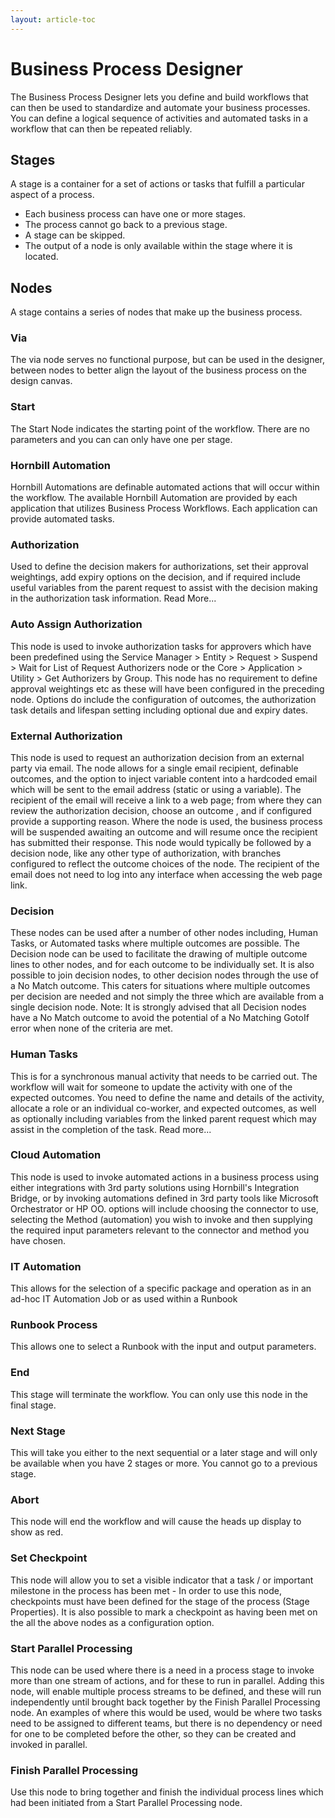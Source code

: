 ```yaml
---
layout: article-toc
---
```

# Business Process Designer
The Business Process Designer lets you define and build workflows that can then be used to standardize and automate your business processes. You can define a logical sequence of activities and automated tasks in a workflow that can then be repeated reliably.

## Stages
A stage is a container for a set of actions or tasks that fulfill a particular aspect of a process.  
* Each business process can have one or more stages.
* The process cannot go back to a previous stage.
* A stage can be skipped.
* The output of a node is only available within the stage where it is located.
## Nodes
A stage contains a series of nodes that make up the business process.
### Via
The via node serves no functional purpose, but can be used in the designer, between nodes to better align the layout of the business process on the design canvas.
### Start
The Start Node indicates the starting point of the workflow. There are no parameters and you can can only have one per stage.
### Hornbill Automation
Hornbill Automations are definable automated actions that will occur within the workflow. The available Hornbill Automation are provided by each application that utilizes Business Process Workflows. Each application can provide automated tasks.
### Authorization
Used to define the decision makers for authorizations, set their approval weightings, add expiry options on the decision, and if required include useful variables from the parent request to assist with the decision making in the authorization task information.
Read More...
### Auto Assign Authorization
This node is used to invoke authorization tasks for approvers which have been predefined using the Service Manager > Entity > Request > Suspend > Wait for List of Request Authorizers node or the Core > Application > Utility > Get Authorizers by Group. This node has no requirement to define approval weightings etc as these will have been configured in the preceding node. Options do include the configuration of outcomes, the authorization task details and lifespan setting including optional due and expiry dates.
### External Authorization
This node is used to request an authorization decision from an external party via email. The node allows for a single email recipient, definable outcomes, and the option to inject variable content into a hardcoded email which will be sent to the email address (static or using a variable). The recipient of the email will receive a link to a web page; from where they can review the authorization decision, choose an outcome , and if configured provide a supporting reason. Where the node is used, the business process will be suspended awaiting an outcome and will resume once the recipient has submitted their response. This node would typically be followed by a decision node, like any other type of authorization, with branches configured to reflect the outcome choices of the node.
The recipient of the email does not need to log into any interface when accessing the web page link.
### Decision
These nodes can be used after a number of other nodes including, Human Tasks, or Automated tasks where multiple outcomes are possible. The Decision node can be used to facilitate the drawing of multiple outcome lines to other nodes, and for each outcome to be individually set. It is also possible to join decision nodes, to other decision nodes through the use of a No Match outcome. This caters for situations where multiple outcomes per decision are needed and not simply the three which are available from a single decision node.
Note: It is strongly advised that all Decision nodes have a No Match outcome to avoid the potential of a No Matching GotoIf error when none of the criteria are met.
### Human Tasks
This is for a synchronous manual activity that needs to be carried out. The workflow will wait for someone to update the activity with one of the expected outcomes. You need to define the name and details of the activity, allocate a role or an individual co-worker, and expected outcomes, as well as optionally including variables from the linked parent request which may assist in the completion of the task.
Read more...
### Cloud Automation
This node is used to invoke automated actions in a business process using either integrations with 3rd party solutions using Hornbill's Integration Bridge, or by invoking automations defined in 3rd party tools like Microsoft Orchestrator or HP OO. options will include choosing the connector to use, selecting the Method (automation) you wish to invoke and then supplying the required input parameters relevant to the connector and method you have chosen.
### IT Automation
This allows for the selection of a specific package and operation as in an ad-hoc IT Automation Job or as used within a Runbook
### Runbook Process
This allows one to select a Runbook with the input and output parameters.
### End
This stage will terminate the workflow. You can only use this node in the final stage.
### Next Stage
This will take you either to the next sequential or a later stage and will only be available when you have 2 stages or more. You cannot go to a previous stage.
### Abort
This node will end the workflow and will cause the heads up display to show as red.
### Set Checkpoint
This node will allow you to set a visible indicator that a task / or important milestone in the process has been met - In order to use this node, checkpoints must have been defined for the stage of the process (Stage Properties). It is also possible to mark a checkpoint as having been met on the all the above nodes as a configuration option.
### Start Parallel Processing
This node can be used where there is a need in a process stage to invoke more than one stream of actions, and for these to run in parallel. Adding this node, will enable multiple process streams to be defined, and these will run independently until brought back together by the Finish Parallel Processing node. An examples of where this would be used, would be where two tasks need to be assigned to different teams, but there is no dependency or need for one to be completed before the other, so they can be created and invoked in parallel.
### Finish Parallel Processing
Use this node to bring together and finish the individual process lines which had been initiated from a Start Parallel Processing node.